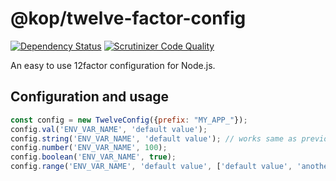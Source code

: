 @kop/twelve-factor-config
=========================

[![Dependency Status](https://gemnasium.com/badges/github.com/kop/node-twelve-factor-config.svg)](https://gemnasium.com/github.com/kop/node-twelve-factor-config)
[![Scrutinizer Code Quality](https://scrutinizer-ci.com/g/kop/node-twelve-factor-config/badges/quality-score.png?b=master)](https://scrutinizer-ci.com/g/kop/node-twelve-factor-config/?branch=master)

An easy to use 12factor configuration for Node.js.


Configuration and usage
-----------------------

```js
const config = new TwelveConfig({prefix: "MY_APP_"});
config.val('ENV_VAR_NAME', 'default value');
config.string('ENV_VAR_NAME', 'default value'); // works same as previous
config.number('ENV_VAR_NAME', 100);
config.boolean('ENV_VAR_NAME', true);
config.range('ENV_VAR_NAME', 'default value', ['default value', 'another value']);
```